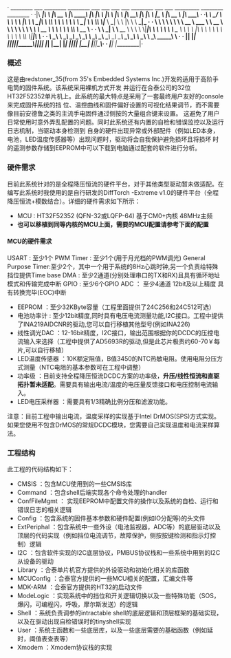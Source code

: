 · ________  ___        ________   ________   ___  ___   ___        ___   ________   ___  ___   _________        ________   ________      ·
·|\  _____\|\  \      |\   __  \ |\   ____\ |\  \|\  \ |\  \      |\  \ |\   ____\ |\  \|\  \ |\___   ___\     |\   __  \ |\   ____\     ·
·\ \  \__/ \ \  \     \ \  \|\  \\ \  \___|_\ \  \\\  \\ \  \     \ \  \\ \  \___| \ \  \\\  \\|___ \  \_|     \ \  \|\  \\ \  \___|_    ·
· \ \   __\ \ \  \     \ \   __  \\ \_____  \\ \   __  \\ \  \     \ \  \\ \  \  ___\ \   __  \    \ \  \       \ \  \\\  \\ \_____  \   ·
·  \ \  \_|  \ \  \____ \ \  \ \  \\|____|\  \\ \  \ \  \\ \  \____ \ \  \\ \  \|\  \\ \  \ \  \    \ \  \       \ \  \\\  \\|____|\  \  ·
·   \ \__\    \ \_______\\ \__\ \__\ ____\_\  \\ \__\ \__\\ \_______\\ \__\\ \_______\\ \__\ \__\    \ \__\       \ \_______\ ____\_\  \ ·
·    \|__|     \|_______| \|__|\|__||\_________\\|__|\|__| \|_______| \|__| \|_______| \|__|\|__|     \|__|        \|_______||\_________\·
·                                   \|_________|                                                                             \|_________|·


### 概述

这是由redstoner_35(from 35's Embedded Systems Inc.)开发的适用于高阶手电筒的固件系统。该系统采用裸机方式开发
并运行在合泰公司的32位HT32F52352单片机上。此系统的最大特点是采用了一套最终用户友好的console来完成固件系统的挡
位、温控曲线和固件偏好设置的可视化结果调节，而不需要像目前安德鲁之类的主流手电固件通过侧按的大量组合键来设置。
这避免了用户日常使用时意外弄乱配置的问题。同时此系统还有内置的自检和错误监控以及运行日志机制，当驱动本身检测到
自身的硬件出现异常或外部配件（例如LED本身，电池，LED温度传感器等）出现问题时，驱动将会自我保护避免损坏且将损坏
时的遥测参数存储到EEPROM中可以下载到电脑通过配套的软件进行分析。

### 硬件需求

目前此系统针对的是全程降压恒流的硬件平台，对于其他类型驱动暂未做适配。在编写此系统时我使用的是自行研发的DiffTorch
-Extreme v1.0的硬件平台（全程降压恒流+模数结合）。详细的硬件需求如下所示：

+ MCU : HT32F52352 (QFN-32或LQFP-64) 基于CM0+内核 48MHz主频
+ **也可以移植到同等内核的MCU上面，需要的MCU配置请参考下面的配置**
#### MCU的硬件需求
  USART : 至少1个
  PWM Timer : 至少1个(用于月光档的PWM调光)
  General Purpose Timer:至少2个，其中一个用于系统的8Hz心跳时钟,另一个负责给特殊挡位提供Time base
  DMA : 至少2通道(分别处理串口的TX和RX)且具有循环地址模式和传输完成中断
  GPIO : 至少6个GPIO
  ADC ： 至少4通道 12bit及以上精度 具有转换完毕(EOC)中断
+ EEPROM ：至少32KByte容量（工程里面提供了24C256和24C512可选）
+ 电池功率计 : 至少12bit精度,同时具有电压电流测量功能,I2C接口。工程中提供了INA219AIDCNR的驱动,您可以自行移植其他型号(例如INA226)
+ 线性调光DAC ：12-16bit精度，I2C接口，输出范围根据你的DCDC的压控电流输入来选择（工程中提供了AD5693R的驱动,但是此芯片极贵约60-70￥每片,可以自行移植）
+ LED温度传感器 ：10K额定阻值，B值3450的NTC热敏电阻。使用电阻分压方式测量（NTC电阻的基本参数可在工程中调整）
+ 功率级 ：目前支持全程降压恒流DCDC方案的功率级，**升压/线性恒流和直驱拓扑暂未适配**。需要具有输出电流/温度的电压量反馈接口和电压控制电流输入。
+ LED电压采样器 ：需要具有1/3精确比例分压和滤波功能。

注意：目前工程中输出电流，温度采样的实现基于Intel DrMOS(SPS)方式实现。如果您使用不包含DrMOS的常规DCDC模块，您需要自己实现温度和电流采样算法。

### 工程结构

此工程的代码结构如下：

+ CMSIS ：包含MCU使用到的一些CMSIS库
+ Command ：包含shell后端实现各个命令处理的handler
+ ConfFileMgmt ： 实现EEPROM中配置文件的操作以及系统的自检、运行和错误日志的相关逻辑
+ Config ：包含系统的固件基本参数和硬件配置(例如IO分配等)的头文件
+ ExtPeriphal ：包含系统中一些外设（电池监视器，ADC等）的底层驱动以及顶层的代码实现（例如挡位电流调节，故障保护，侧按按键检测和指示灯控制）逻辑
+ I2C ：包含软件实现的I2C底层协议，PMBUS协议栈和一些系统中用到的I2C从设备的驱动
+ Library ：合泰单片机官方提供的外设驱动和初始化相关的库函数
+ MCUConfig ：合泰官方提供的一些MCU相关的配置，汇编文件等
+ MDK-ARM ：合泰官方提供的HT32的启动文件
+ ModeLogic ：实现系统中的挡位和开关逻辑切换以及一些特殊功能（SOS，爆闪，可编程闪，呼吸，摩尔斯发送）的逻辑
+ Shell ：系统负责调参的intractable shell的底层逻辑和顶层框架的基础实现，以及在驱动出现自检错误时的tinyshell实现
+ User ：系统主函数和一些底层库，以及一些底层需要的基础函数（例如延时，阈值表查表等）
+ Xmodem ：Xmodem协议栈的实现